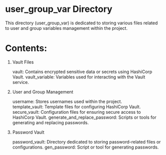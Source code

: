 # user_group_var Directory

This directory (user_group_var) is dedicated to storing various files related to user and group variables management within the project.

# Contents:
1. Vault Files

    vault: Contains encrypted sensitive data or secrets using HashiCorp Vault.
    vault_variable: Variables used for interacting with the Vault service.

2. User and Group Management

    username: Stores usernames used within the project.    
    template_vault: Template files for configuring HashiCorp Vault.    
    secure_vault: Configuration files for ensuring secure access to HashiCorp Vault.
    generate_and_replace_password: Scripts or tools for generating and replacing passwords.

3. Password Vault

    password_vault: Directory dedicated to storing password-related files or configurations.
    gen_password: Script or tool for generating passwords.